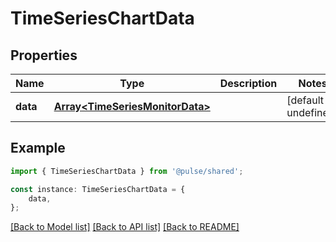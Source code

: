 # TimeSeriesChartData


## Properties

Name | Type | Description | Notes
------------ | ------------- | ------------- | -------------
**data** | [**Array&lt;TimeSeriesMonitorData&gt;**](TimeSeriesMonitorData.md) |  | [default to undefined]

## Example

```typescript
import { TimeSeriesChartData } from '@pulse/shared';

const instance: TimeSeriesChartData = {
    data,
};
```

[[Back to Model list]](../README.md#documentation-for-models) [[Back to API list]](../README.md#documentation-for-api-endpoints) [[Back to README]](../README.md)

